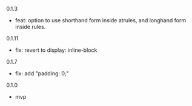 0.1.3
- feat: option to use shorthand form inside atrules, and longhand form inside rules.

0.1.11
- fix: revert to display: inline-block

0.1.7
- fix: add "padding: 0;"

0.1.0
- mvp
